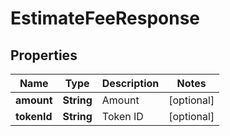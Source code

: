 

# EstimateFeeResponse


## Properties

Name | Type | Description | Notes
------------ | ------------- | ------------- | -------------
**amount** | **String** | Amount |  [optional]
**tokenId** | **String** | Token ID |  [optional]



